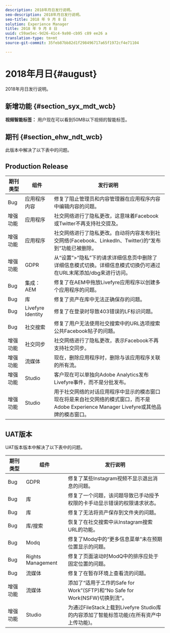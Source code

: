 ```yaml
---
description: 2018年月日发行说明。
seo-description: 2018年月日发行说明。
seo-title: 2018 年 9 月 8 日
solution: Experience Manager
title: 2018 年 9 月 8 日
uuid: c59ae5ec-9d26-41c4-9a98-cb95 c89 ee26 a
translation-type: tm+mt
source-git-commit: 35feb87bb82d1f298496717a65f1972cf4e71104

---
```



# 2018年月日{#august}

2018年月日发行说明。

## 新增功能 {#section_syx_mdt_wcb}

**视频智能标签：** 用户现在可以看到50MB以下视频的智能标签。

## 期刊 {#section_ehw_ndt_wcb}

此版本中解决了以下表中的问题。

## Production Release

| **期刊类型** | **组件** | **发行说明** |
|---|---|---|
| Bug | 应用程序内容 | 修复了阻止管理员和内容管理器在应用程序内容中编辑内容的问题。 |
| 增强功能 | 应用程序 | 社交网络进行了隐私更改，这意味着Facebook或Twitter不再支持社交提及。 |
| 增强功能 | 应用程序 | 社交网络进行了隐私更改。自动将内容发布到社交网络(Facebook、LinkedIn、Twitter)的“发布到”功能已被删除。 |
| 增强功能 | GDPR | 从“设置”&gt;“隐私”下的请求详细信息页中删除了详细信息模式切换。详细信息模式切换仍可通过在URL末尾添加/dbg来进行访问。 |
| Bug | 集成：AEM | 修复了在AEM中拖放Livefyre应用程序以创建多个应用程序的问题。 |
| Bug | 库 | 修复了资产在库中无法正确保存的问题。 |
| Bug | Livefyre Identity | 修复了在登录时导致403错误的LF标识问题。 |
| Bug | 社交搜索 | 修复了用户无法使用社交搜索中的URL选项搜索公共Facebook帖子的问题。 |
| 增强功能 | 社交同步 | 社交网络进行了隐私更改，表示Facebook不再支持社交同步。 |
| 增强功能 | 流媒体 | 现在，删除应用程序时，删除与该应用程序关联的所有流。 |
| 增强功能 | Studio | 客户现在可以单独向Adobe Analytics发布Livefyre事件，而不是分批发布。 |
| 增强功能 | Studio | 用于社交网络的对话应用程序中显示的模态窗口现在将是来自社交网络的模式窗口，而不是Adobe Experience Manager Livefyre或其他品牌的模态窗口。 |

## UAT版本

UAT版本版本中解决了以下表中的问题。

| **期刊类型** | **组件** | **发行说明** |
|---|---|---|
| Bug | GDPR | 修复了某些Instagram视频不显示退出消息的问题。 |
| Bug | 库 | 修复了一个问题，该问题导致已手动授予权限的卡手动显示错误的权限请求状态。 |
| Bug | 库 | 修复了无法将资产保存到文件夹的问题。 |
| Bug | 库/搜索 | 恢复了在社交搜索中从Instagram搜索URL的功能。 |
| Bug | Modq | 修复了Modq中的“更多信息菜单”未在预期位置显示的问题。 |
| Bug | Rights Management | 修复了页面滚动时ModQ中的排序应处于固定位置的问题。 |
| Bug | 流媒体 | 修复了在暂存环境上查看流的问题。 |
| 增强功能 | 流媒体 | 添加了“适用于工作的Safe for Work”(SFTP)和“No Safe for Work(NSFW)切换到流”。 |
| 增强功能 | Studio | 为通过FileStack上载到Livefyre Studio库的内容添加了智能标签功能(在所有资产中上传功能)。 |

